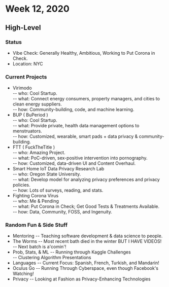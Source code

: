 # Week 12, 2020
## High-Level
### Status
- Vibe Check: Generally Healthy, Ambitious, Working to Put Corona in Check.
- Location: NYC
### Current Projects
- Virimodo  
-- who: Cool Startup.  
-- what: Connect energy consumers, property managers, and cities to clean energy suppliers.  
-- how: Community-building, code, and machine learning.  
- BUP ( BuPeriod )  
-- who: Cool Startup.  
-- what:  Provide private, health data management options to menstruators.  
-- how:  Customized, wearable, smart pads + data privacy & community-building.  
- FTT ( FuckTheTitle )  
-- who:  Amazing Project.    
-- what:  PoC-driven, sex-positive intervention into pornography.  
-- how:  Customized, data-driven UI and Content Overhaul.  
- Smart Home IoT Data Privacy Research Lab  
-- who: Oregon State University.  
-- what: Develop model for analyzing privacy preferences and privacy policies.  
-- how: Lots of surveys, reading, and stats.  
- Fighting Corona Virus  
-- who: Me & Pending  
-- what: Put Corona in Check; Get Good Tests & Treatments Available.  
-- how: Data, Community, FOSS, and Ingenuity.  
### Random Fun & Side Stuff
- Mentoring
-- Teaching software development & data science to people.  
- The Worms
-- Most recent bath died in the winter BUT I HAVE VIDEOS!  
-- Next batch is a'comin'!  
- Prob, Stats, & ML
-- Running through Kaggle Challenges  
-- Clustering Algorithm Presentations  
- Languages
-- Current Focus: Spanish, French, Turkish, and Mandarin!  
- Oculus Go
-- Running Through Cyberspace, even though Facebook's Watching!  
- Privacy
-- Looking at Fashion as Privacy-Enhancing Technologies
